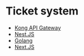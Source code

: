 # Ticket system

- [Kong API Gateway](./kong-api-gateway/README.md)
- [Nest.JS](./nestjs-partners-api/README.md)
- [Golang](./golang/README.md)
- [Next.JS](./nextjs-frontend/README.md)
